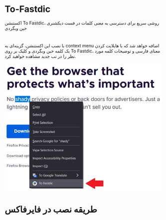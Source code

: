 # To-Fastdic
اکستنشن To Fastdic، روشی سریع برای دسترسی به معنی کلمات در فست دیکشنری حین وبگردی
#
با نصب این اکستنشن، گزینه‌ای به context menu اضافه خواهد شد که با هایلایت کردن یک کلمه حین وبگردی و کلیک بر روی To Fastdic، معنای فارسی و توضیحات کلمه مورد نظر را در تب جدید مشاهده خواهید کرد.
<br/><br/>![To Fastdic](https://github.com/Shahnazi2002/To-Fastdic/blob/master/screenshots/0.png?raw=true)

# طریقه نصب در فایرفاکس
